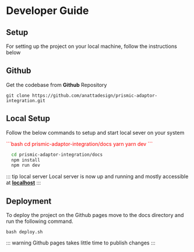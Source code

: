 # Developer Guide

## Setup
For setting up the project on your local machine, follow the instructions below

## Github

Get the codebase from **Github** Repository

    git clone https://github.com/anattadesign/prismic-adaptor-integration.git

## Local Setup

Follow the below commands to setup and start local sever on your system

<code-group>
  <code-block title="YARN" style="color: red">
  ```bash
    cd prismic-adaptor-integration/docs 
    yarn
    yarn dev
  ```
  </code-block>

  <code-block title="NPM">

  ```bash
    cd prismic-adaptor-integration/docs 
    npm install
    npm run dev
  ```
  </code-block>
</code-group>

::: tip local server
  Local server is now up and running and mostly accessible at **[localhost](http://localhost:8080/prismic-adaptor-integration/)**
:::

## Deployment
To deploy the project on the Github pages move to the docs directory and run the following command.

    bash deploy.sh

::: warning
  Github pages takes little time to publish changes
:::
